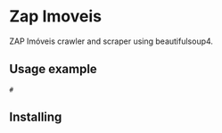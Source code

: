 Zap Imoveis
============

ZAP Imóveis crawler and scraper using beautifulsoup4.

Usage example
-------------
    # 

Installing
----------
    
